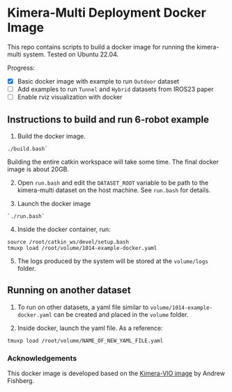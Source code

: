# Kimera-Multi Deployment Docker Image

This repo contains scripts to build a docker image for running the kimera-multi system. Tested on Ubuntu 22.04.

Progress:
- [x] Basic docker image with example to run `Outdoor` dataset
- [ ] Add examples to run `Tunnel` and `Hybrid` datasets from IROS23 paper
- [ ] Enable rviz visualization with docker

## Instructions to build and run 6-robot example

1. Build the docker image.
```
./build.bash`
```
Building the entire catkin workspace will take some time. 
The final docker image is about 20GB.

2. Open `run.bash` and edit the `DATASET_ROOT` variable to be path to the kimera-multi dataset on the host machine. See `run.bash` for details.

3. Launch the docker image
```
`./run.bash`
```

4. Inside the docker container, run:
```
source /root/catkin_ws/devel/setup.bash
tmuxp load /root/volume/1014-example-docker.yaml
```

5. The logs produced by the system will be stored at the `volume/logs` folder.

## Running on another dataset
1. To run on other datasets, a yaml file similar to `volume/1014-example-docker.yaml` can be created and placed in the `volume` folder.

2. Inside docker, launch the yaml file. As a reference:
```
tmuxp load /root/volume/NAME_OF_NEW_YAML_FILE.yaml
```

### Acknowledgements
This docker image is developed based on the [Kimera-VIO image](https://github.com/fishberg/kimera-vio-docker) by Andrew Fishberg.
